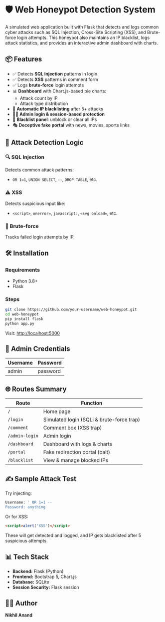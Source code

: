 # 🛡️ Web Honeypot Detection System

A simulated web application built with Flask that detects and logs common cyber attacks such as SQL Injection, Cross-Site Scripting (XSS), and Brute-force login attempts. This honeypot also maintains an IP blacklist, logs attack statistics, and provides an interactive admin dashboard with charts.


## 📦 Features

- ✅ Detects **SQL Injection** patterns in login
- ✅ Detects **XSS** patterns in comment form
- ✅ Logs **brute-force** login attempts
- 📊 **Dashboard** with Chart.js-based pie charts:
  - Attack count by IP
  - Attack type distribution
- 🚫 **Automatic IP blacklisting** after 5+ attacks
- 👮‍♂️ **Admin login & session-based protection**
- 🔄 **Blacklist panel**: unblock or clear all IPs
- 🎭 **Deceptive fake portal** with news, movies, sports links

## 🧠 Attack Detection Logic

### 🔍 SQL Injection
Detects common attack patterns:
- `OR 1=1`, `UNION SELECT`, `--`, `DROP TABLE`, etc.

### ⚠️ XSS
Detects suspicious input like:
- `<script>`, `onerror=`, `javascript:`, `<svg onload=`, etc.

### 🔐 Brute-force
Tracks failed login attempts by IP.


## 🛠️ Installation

### Requirements
- Python 3.8+
- Flask

### Steps

```bash
git clone https://github.com/your-username/web-honeypot.git
cd web-honeypot
pip install flask
python app.py
```

Visit: [http://localhost:5000](http://localhost:5000)

## 🔑 Admin Credentials

| Username | Password  |
|----------|-----------|
| admin    | password  |


## 🌐 Routes Summary

| Route         | Function                                   |
|---------------|--------------------------------------------|
| `/`           | Home page                                  |
| `/login`      | Simulated login (SQLi & brute-force trap)  |
| `/comment`    | Comment box (XSS trap)                     |
| `/admin-login`| Admin login                                |
| `/dashboard`  | Dashboard with logs & charts               |
| `/portal`     | Fake redirection portal (bait)             |
| `/blacklist`  | View & manage blocked IPs                  |


## ✍️ Sample Attack Test

Try injecting:
```sql
Username: ' OR 1=1 --
Password: anything
```

Or for XSS:
```html
<script>alert('XSS')</script>
```

These will get detected and logged, and IP gets blacklisted after 5 suspicious attempts.

## 📊 Tech Stack

- **Backend:** Flask (Python)
- **Frontend:** Bootstrap 5, Chart.js
- **Database:** SQLite
- **Session Security:** Flask session

## 🙋‍♂️ Author

**Nikhil Anand**  
